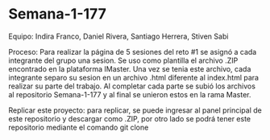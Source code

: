 # Semana-1-177

Equipo:
Indira Franco, Daniel Rivera, Santiago Herrera, Stiven Sabi

Proceso:
Para realizar la página de 5 sesiones del reto #1 se asignó a cada integrante del grupo una sesion. Se uso como plantilla el archivo .ZIP encontrado en la plataforma IMaster.
Una vez se tenia este archivo, cada integrante separo su sesion en un archivo .html diferente al index.html para realizar su parte del trabajo.
Al completar cada parte se subió los archivos al repositorio Semana-1-177 y al final se unieron estos en la rama Master.

Replicar este proyecto:
para replicar, se puede ingresar al panel principal de este repositorio y descargar como .ZIP, por otro lado se podrá tener este repositorio mediante el comando 
git clone <url del repositorio>
